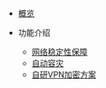 * [概览](/accessgw/README.md)

* 功能介绍

  * [网络稳定性保障](/accessgw/stability.md)
  * [自动容灾](/accessgw/recovery.md)
  * [自研VPN加密方案](/accessgw/VPN.md)

  

  

  


